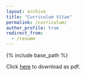 ```yaml
---
layout: archive
title: "Curriculum Vitae"
permalink: /curriculum/
author_profile: true
redirect_from:
  - /resume
---
```


{% include base_path %}

Click [here](/files/CV_ArzaniF.pdf) to download as pdf.
